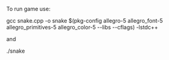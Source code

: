 To run game use:

gcc snake.cpp -o snake $(pkg-config allegro-5 allegro_font-5 allegro_primitives-5 allegro_color-5 --libs --cflags) -lstdc++

and

./snake
